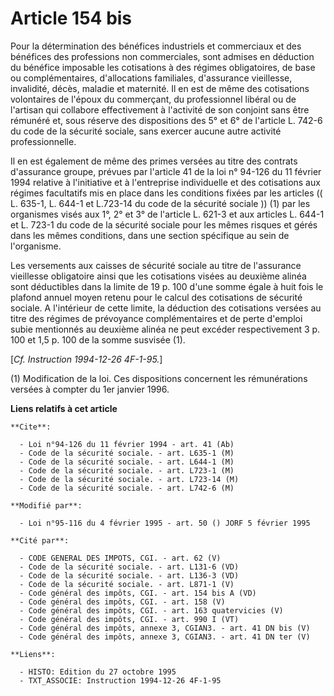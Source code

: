 # Article 154 bis

Pour la détermination des bénéfices industriels et commerciaux et des bénéfices des professions non commerciales, sont
admises en déduction du bénéfice imposable les cotisations à des régimes obligatoires, de base ou complémentaires,
d'allocations familiales, d'assurance vieillesse, invalidité, décès, maladie et maternité. Il en est de même des cotisations
volontaires de l'époux du commerçant, du professionnel libéral ou de l'artisan qui collabore effectivement à l'activité de
son conjoint sans être rémunéré et, sous réserve des dispositions des 5° et 6° de l'article L. 742-6 du code de la sécurité
sociale, sans exercer aucune autre activité professionnelle.

Il en est également de même des primes versées au titre des contrats d'assurance groupe, prévues par l'article 41 de la loi
n° 94-126 du 11 février 1994 relative à l'initiative et à l'entreprise individuelle et des cotisations aux régimes
facultatifs mis en place dans les conditions fixées par les articles (( L. 635-1, L. 644-1 et L.723-14 du code de la sécurité
sociale )) (1) par les organismes visés aux 1°, 2° et 3° de l'article L. 621-3 et aux articles L. 644-1 et L. 723-1 du code
de la sécurité sociale pour les mêmes risques et gérés dans les mêmes conditions, dans une section spécifique au sein de
l'organisme.

Les versements aux caisses de sécurité sociale au titre de l'assurance vieillesse obligatoire ainsi que les cotisations
visées au deuxième alinéa sont déductibles dans la limite de 19 p. 100 d'une somme égale à huit fois le plafond annuel moyen
retenu pour le calcul des cotisations de sécurité sociale. A l'intérieur de cette limite, la déduction des cotisations
versées au titre des régimes de prévoyance complémentaires et de perte d'emploi subie mentionnés au deuxième alinéa ne peut
excéder respectivement 3 p. 100 et 1,5 p. 100 de la somme susvisée (1).

[*Cf. Instruction 1994-12-26 4F-1-95.*]

(1) Modification de la loi. Ces dispositions concernent les rémunérations versées à compter du 1er janvier 1996.

**Liens relatifs à cet article**

	**Cite**:

	  - Loi n°94-126 du 11 février 1994 - art. 41 (Ab)
	  - Code de la sécurité sociale. - art. L635-1 (M)
	  - Code de la sécurité sociale. - art. L644-1 (M)
	  - Code de la sécurité sociale. - art. L723-1 (M)
	  - Code de la sécurité sociale. - art. L723-14 (M)
	  - Code de la sécurité sociale. - art. L742-6 (M)

	**Modifié par**:

	  - Loi n°95-116 du 4 février 1995 - art. 50 () JORF 5 février 1995

	**Cité par**:

	  - CODE GENERAL DES IMPOTS, CGI. - art. 62 (V)
	  - Code de la sécurité sociale. - art. L131-6 (VD)
	  - Code de la sécurité sociale. - art. L136-3 (VD)
	  - Code de la sécurité sociale. - art. L871-1 (V)
	  - Code général des impôts, CGI. - art. 154 bis A (VD)
	  - Code général des impôts, CGI. - art. 158 (V)
	  - Code général des impôts, CGI. - art. 163 quatervicies (V)
	  - Code général des impôts, CGI. - art. 990 I (VT)
	  - Code général des impôts, annexe 3, CGIAN3. - art. 41 DN bis (V)
	  - Code général des impôts, annexe 3, CGIAN3. - art. 41 DN ter (V)

	**Liens**:

	  - HISTO: Edition du 27 octobre 1995
	  - TXT_ASSOCIE: Instruction 1994-12-26 4F-1-95

